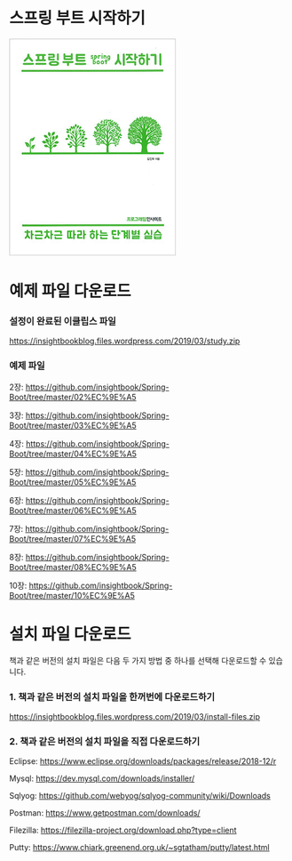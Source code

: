 # 스프링 부트 시작하기

![Alt text](Springboot_Small_covered.jpg)

# 예제 파일 다운로드

### 설정이 완료된 이클립스 파일
https://insightbookblog.files.wordpress.com/2019/03/study.zip

###  예제 파일
2장: https://github.com/insightbook/Spring-Boot/tree/master/02%EC%9E%A5

3장: https://github.com/insightbook/Spring-Boot/tree/master/03%EC%9E%A5

4장: https://github.com/insightbook/Spring-Boot/tree/master/04%EC%9E%A5

5장: https://github.com/insightbook/Spring-Boot/tree/master/05%EC%9E%A5

6장: https://github.com/insightbook/Spring-Boot/tree/master/06%EC%9E%A5

7장: https://github.com/insightbook/Spring-Boot/tree/master/07%EC%9E%A5

8장: https://github.com/insightbook/Spring-Boot/tree/master/08%EC%9E%A5

10장: https://github.com/insightbook/Spring-Boot/tree/master/10%EC%9E%A5



# 설치 파일 다운로드
책과 같은 버전의 설치 파일은 다음 두 가지 방법 중 하나를 선택해 다운로드할 수 있습니다.

### 1. 책과 같은 버전의 설치 파일을 한꺼번에 다운로드하기
<https://insightbookblog.files.wordpress.com/2019/03/install-files.zip>

### 2. 책과 같은 버전의 설치 파일을 직접 다운로드하기
Eclipse: <https://www.eclipse.org/downloads/packages/release/2018-12/r>

Mysql: https://dev.mysql.com/downloads/installer/

Sqlyog: https://github.com/webyog/sqlyog-community/wiki/Downloads

Postman: https://www.getpostman.com/downloads/

Filezilla: https://filezilla-project.org/download.php?type=client

Putty: https://www.chiark.greenend.org.uk/~sgtatham/putty/latest.html

